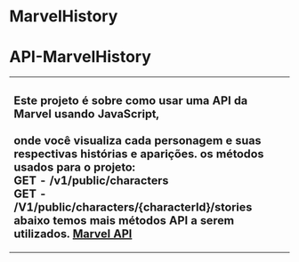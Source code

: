 # MarvelHistory

# API-MarvelHistory

<table>
    <tr>
        <td>
        <sub>
       	 	<h2>
			Este projeto é sobre como usar uma API da Marvel usando JavaScript, </br> </br> 
			onde você visualiza cada personagem e suas respectivas histórias e aparições.  
            os métodos usados para o projeto:</br>
			GET - /v1/public/characters </br>
			GET - /V1/public/characters/{characterId}/stories</br>
			abaixo temos mais métodos API a serem utilizados.
			<a href="https://developer.marvel.com/docs">Marvel API</a>
       	 	</h2>
        </sub>
        </td>
    </tr>
</table>


